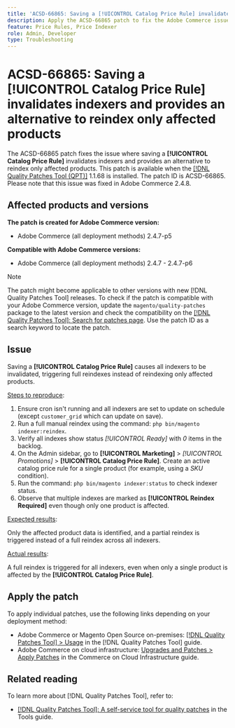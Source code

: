 ```yaml
---
title: 'ACSD-66865: Saving a [!UICONTROL Catalog Price Rule] invalidates indexers and provides an alternative to reindex only affected products'
description: Apply the ACSD-66865 patch to fix the Adobe Commerce issue where  saving a [!UICONTROL Catalog Price Rules] invalidates indexers and provides an alternative to reindex only affected products.
feature: Price Rules, Price Indexer
role: Admin, Developer
type: Troubleshooting
---
```


# ACSD-66865: Saving a **[!UICONTROL Catalog Price Rule]** invalidates indexers and provides an alternative to reindex only affected products

The ACSD-66865 patch fixes the issue where saving a **[!UICONTROL Catalog Price Rule]** invalidates indexers and provides an alternative to reindex only affected products. This patch is available when the [[!DNL Quality Patches Tool (QPT)]](/help/tools/quality-patches-tool/quality-patches-tool-to-self-serve-quality-patches.md) 1.1.68 is installed. The patch ID is ACSD-66865. Please note that this issue was fixed in Adobe Commerce 2.4.8.

## Affected products and versions

**The patch is created for Adobe Commerce version:**

* Adobe Commerce (all deployment methods) 2.4.7-p5

**Compatible with Adobe Commerce versions:**

* Adobe Commerce (all deployment methods) 2.4.7 - 2.4.7-p6

>[!NOTE]
>
>The patch might become applicable to other versions with new [!DNL Quality Patches Tool] releases. To check if the patch is compatible with your Adobe Commerce version, update the `magento/quality-patches` package to the latest version and check the compatibility on the [[!DNL Quality Patches Tool]: Search for patches page](https://experienceleague.adobe.com/tools/commerce-quality-patches/index.html). Use the patch ID as a search keyword to locate the patch.

## Issue

Saving a **[!UICONTROL Catalog Price Rule]** causes all indexers to be invalidated, triggering full reindexes instead of reindexing only affected products.

<u>Steps to reproduce</u>:

1. Ensure cron isn't running and all indexers are set to update on schedule (except `customer_grid` which can update on save).
2. Run a full manual reindex using the command: `php bin/magento indexer:reindex`.
3. Verify all indexes show status *[!UICONTROL Ready]* with *0* items in the backlog.
4. On the Admin sidebar, go to **[!UICONTROL Marketing]** > *[!UICONTROL Promotions]* > **[!UICONTROL Catalog Price Rule]**. Create an active catalog price rule for a single product (for example, using a *SKU* condition).
5. Run the command: `php bin/magento indexer:status` to check indexer status.
6. Observe that multiple indexes are marked as **[!UICONTROL Reindex Required]** even though only one product is affected.

<u>Expected results</u>:

Only the affected product data is identified, and a partial reindex is triggered instead of a full reindex across all indexers.

<u>Actual results</u>:

A full reindex is triggered for all indexers, even when only a single product is affected by the **[!UICONTROL Catalog Price Rule]**.

## Apply the patch

To apply individual patches, use the following links depending on your deployment method:

* Adobe Commerce or Magento Open Source on-premises: [[!DNL Quality Patches Tool] > Usage](/help/tools/quality-patches-tool/usage.md) in the [!DNL Quality Patches Tool] guide.
* Adobe Commerce on cloud infrastructure: [Upgrades and Patches > Apply Patches](https://experienceleague.adobe.com/docs/commerce-cloud-service/user-guide/develop/upgrade/apply-patches.html) in the Commerce on Cloud Infrastructure guide.

## Related reading

To learn more about [!DNL Quality Patches Tool], refer to:

* [[!DNL Quality Patches Tool]: A self-service tool for quality patches](/help/tools/quality-patches-tool/quality-patches-tool-to-self-serve-quality-patches.md) in the Tools guide.

